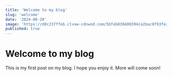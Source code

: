 ```yaml
---
title: 'Welcome to my blog'
slug: 'welcome'
date: '2024-08-20'
image: 'https://d0c237ffeb.clvaw-cdnwnd.com/5bfeb836606594ce2bac8f93fe20fc74/200000001-6034760349/700/image.webp'
published: true
---
```


# Welcome to my blog

This is my first post on my blog. I hope you enjoy it. More will come soon!

